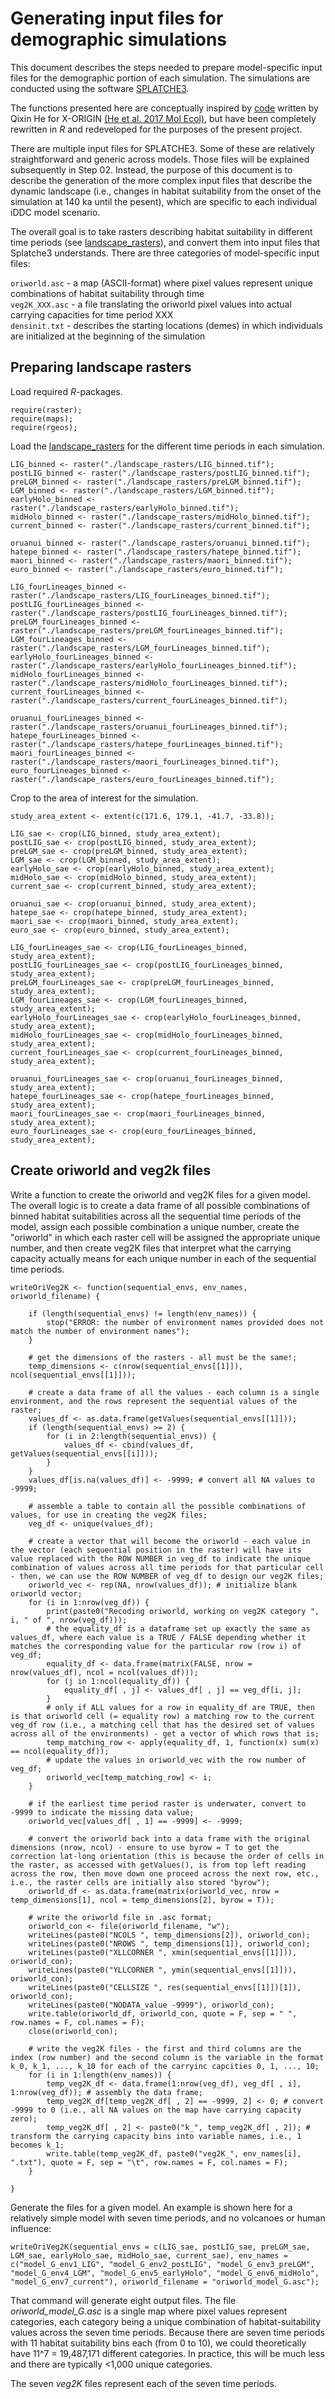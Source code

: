 # Generating input files for demographic simulations

This document describes the steps needed to prepare model-specific input files for the demographic portion of each simulation. The simulations are conducted using the software [SPLATCHE3](https://www.splatche.com/splatche3).

The functions presented here are conceptually inspired by [code](https://github.com/KnowlesLab/X-ORGIN) written by Qixin He for X-ORIGIN [(He et al. 2017 Mol Ecol)](https://doi.org/10.1111/mec.14380), but have been completely rewritten in *R* and redeveloped for the purposes of the present project.

There are multiple input files for SPLATCHE3. Some of these are relatively straightforward and generic across models. Those files will be explained subsequently in Step 02. Instead, the purpose of this document is to describe the generation of the more complex input files that describe the dynamic landscape (i.e., changes in habitat suitability from the onset of the simulation at 140 ka until the pesent), which are specific to each individual iDDC model scenario.

The overall goal is to take rasters describing habitat suitability in different time periods (see [landscape_rasters](https://github.com/jordanbemmels/kiwi-iDDC/tree/main/landscape_rasters)), and convert them into input files that Splatche3 understands. There are three categories of model-specific input files:

```oriworld.asc``` - a map (ASCII-format) where pixel values represent unique combinations of habitat suitability through time</br>
```veg2K_XXX.asc``` - a file translating the oriworld pixel values into actual carrying capacities for time period XXX</br>
```densinit.txt``` - describes the starting locations (demes) in which individuals are initialized at the beginning of the simulation

## Preparing landscape rasters

Load required *R*-packages.

```
require(raster);
require(maps);
require(rgeos);
```

Load the [landscape_rasters](https://github.com/jordanbemmels/kiwi-iDDC/tree/main/landscape_rasters) for the different time periods in each simulation.

```
LIG_binned <- raster("./landscape_rasters/LIG_binned.tif");
postLIG_binned <- raster("./landscape_rasters/postLIG_binned.tif");
preLGM_binned <- raster("./landscape_rasters/preLGM_binned.tif");
LGM_binned <- raster("./landscape_rasters/LGM_binned.tif");
earlyHolo_binned <- raster("./landscape_rasters/earlyHolo_binned.tif");
midHolo_binned <- raster("./landscape_rasters/midHolo_binned.tif");
current_binned <- raster("./landscape_rasters/current_binned.tif");

oruanui_binned <- raster("./landscape_rasters/oruanui_binned.tif");
hatepe_binned <- raster("./landscape_rasters/hatepe_binned.tif");
maori_binned <- raster("./landscape_rasters/maori_binned.tif");
euro_binned <- raster("./landscape_rasters/euro_binned.tif");

LIG_fourLineages_binned <- raster("./landscape_rasters/LIG_fourLineages_binned.tif");
postLIG_fourLineages_binned <- raster("./landscape_rasters/postLIG_fourLineages_binned.tif");
preLGM_fourLineages_binned <- raster("./landscape_rasters/preLGM_fourLineages_binned.tif");
LGM_fourLineages_binned <- raster("./landscape_rasters/LGM_fourLineages_binned.tif");
earlyHolo_fourLineages_binned <- raster("./landscape_rasters/earlyHolo_fourLineages_binned.tif");
midHolo_fourLineages_binned <- raster("./landscape_rasters/midHolo_fourLineages_binned.tif");
current_fourLineages_binned <- raster("./landscape_rasters/current_fourLineages_binned.tif");

oruanui_fourLineages_binned <- raster("./landscape_rasters/oruanui_fourLineages_binned.tif");
hatepe_fourLineages_binned <- raster("./landscape_rasters/hatepe_fourLineages_binned.tif");
maori_fourLineages_binned <- raster("./landscape_rasters/maori_fourLineages_binned.tif");
euro_fourLineages_binned <- raster("./landscape_rasters/euro_fourLineages_binned.tif");
```

Crop to the area of interest for the simulation.

```
study_area_extent <- extent(c(171.6, 179.1, -41.7, -33.8));

LIG_sae <- crop(LIG_binned, study_area_extent);
postLIG_sae <- crop(postLIG_binned, study_area_extent);
preLGM_sae <- crop(preLGM_binned, study_area_extent);
LGM_sae <- crop(LGM_binned, study_area_extent);
earlyHolo_sae <- crop(earlyHolo_binned, study_area_extent);
midHolo_sae <- crop(midHolo_binned, study_area_extent);
current_sae <- crop(current_binned, study_area_extent);

oruanui_sae <- crop(oruanui_binned, study_area_extent);
hatepe_sae <- crop(hatepe_binned, study_area_extent);
maori_sae <- crop(maori_binned, study_area_extent);
euro_sae <- crop(euro_binned, study_area_extent);

LIG_fourLineages_sae <- crop(LIG_fourLineages_binned, study_area_extent);
postLIG_fourLineages_sae <- crop(postLIG_fourLineages_binned, study_area_extent);
preLGM_fourLineages_sae <- crop(preLGM_fourLineages_binned, study_area_extent);
LGM_fourLineages_sae <- crop(LGM_fourLineages_binned, study_area_extent);
earlyHolo_fourLineages_sae <- crop(earlyHolo_fourLineages_binned, study_area_extent);
midHolo_fourLineages_sae <- crop(midHolo_fourLineages_binned, study_area_extent);
current_fourLineages_sae <- crop(current_fourLineages_binned, study_area_extent);

oruanui_fourLineages_sae <- crop(oruanui_fourLineages_binned, study_area_extent);
hatepe_fourLineages_sae <- crop(hatepe_fourLineages_binned, study_area_extent);
maori_fourLineages_sae <- crop(maori_fourLineages_binned, study_area_extent);
euro_fourLineages_sae <- crop(euro_fourLineages_binned, study_area_extent);
```

## Create oriworld and veg2k files

Write a function to create the oriworld and veg2K files for a given model. The overall logic is to create a data frame of all possible combinations of binned habitat suitabilities across all the sequential time periods of the model, assign each possible combination a unique number, create the "oriworld" in which each raster cell will be assigned the appropriate unique number, and then create veg2K files that interpret what the carrying capacity actually means for each unique number in each of the sequential time periods.

```
writeOriVeg2K <- function(sequential_envs, env_names, oriworld_filename) {

	if (length(sequential_envs) != length(env_names)) {
		stop("ERROR: the number of environment names provided does not match the number of environment names");
	}
	
	# get the dimensions of the rasters - all must be the same!;
	temp_dimensions <- c(nrow(sequential_envs[[1]]), ncol(sequential_envs[[1]]));
	
	# create a data frame of all the values - each column is a single environment, and the rows represent the sequential values of the raster;
	values_df <- as.data.frame(getValues(sequential_envs[[1]]));
	if (length(sequential_envs) >= 2) {
		for (i in 2:length(sequential_envs)) {
			values_df <- cbind(values_df, getValues(sequential_envs[[i]]));
		}
	}
	values_df[is.na(values_df)] <- -9999; # convert all NA values to -9999;
	
	# assemble a table to contain all the possible combinations of values, for use in creating the veg2K files;
	veg_df <- unique(values_df);
	
	# create a vector that will become the oriworld - each value in the vector (each sequential position in the raster) will have its value replaced with the ROW NUMBER in veg_df to indicate the unique combination of values across all time periods for that particular cell - then, we can use the ROW NUMBER of veg_df to design our veg2K files;
	oriworld_vec <- rep(NA, nrow(values_df)); # initialize blank oriworld vector;
	for (i in 1:nrow(veg_df)) {
		print(paste0("Recoding oriworld, working on veg2K category ", i, " of ", nrow(veg_df)));
		# the equality_df is a dataframe set up exactly the same as values_df, where each value is a TRUE / FALSE depending whether it matches the corresponding value for the particular row (row i) of veg_df;
		equality_df <- data.frame(matrix(FALSE, nrow = nrow(values_df), ncol = ncol(values_df)));
		for (j in 1:ncol(equality_df)) {
			equality_df[ , j] <- values_df[ , j] == veg_df[i, j];
		}
		# only if ALL values for a row in equality_df are TRUE, then is that oriworld cell (= equality row) a matching row to the current veg_df row (i.e., a matching cell that has the desired set of values across all of the environments) - get a vector of which rows that is;
		temp_matching_row <- apply(equality_df, 1, function(x) sum(x) == ncol(equality_df));
		# update the values in oriworld_vec with the row number of veg_df;
		oriworld_vec[temp_matching_row] <- i;
	}
	
	# if the earliest time period raster is underwater, convert to -9999 to indicate the missing data value;
	oriworld_vec[values_df[ , 1] == -9999] <- -9999;
	
	# convert the oriworld back into a data frame with the original dimensions (nrow, ncol) - ensure to use byrow = T to get the correction lat-long orientation (this is because the order of cells in the raster, as accessed with getValues(), is from top left reading across the row, then move down one proceed across the next row, etc., i.e., the raster cells are initially also stored "byrow");
	oriworld_df <- as.data.frame(matrix(oriworld_vec, nrow = temp_dimensions[1], ncol = temp_dimensions[2], byrow = T));
	
	# write the oriworld file in .asc format;
	oriworld_con <- file(oriworld_filename, "w");
	writeLines(paste0("NCOLS ", temp_dimensions[2]), oriworld_con);
	writeLines(paste0("NROWS ", temp_dimensions[1]), oriworld_con);
	writeLines(paste0("XLLCORNER ", xmin(sequential_envs[[1]])), oriworld_con);
	writeLines(paste0("YLLCORNER ", ymin(sequential_envs[[1]])), oriworld_con);
	writeLines(paste0("CELLSIZE ", res(sequential_envs[[1]])[1]), oriworld_con);
	writeLines(paste0("NODATA_value -9999"), oriworld_con);
	write.table(oriworld_df, oriworld_con, quote = F, sep = " ", row.names = F, col.names = F);
	close(oriworld_con);
	
	# write the veg2K files - the first and third columns are the index (row number) and the second column is the variable in the format k_0, k_1, ..., k_10 for each of the carryinc capcities 0, 1, ..., 10;
	for (i in 1:length(env_names)) {
		temp_veg2K_df <- data.frame(1:nrow(veg_df), veg_df[ , i], 1:nrow(veg_df)); # assembly the data frame;
		temp_veg2K_df[temp_veg2K_df[ , 2] == -9999, 2] <- 0; # convert -9999 to 0 (i.e., all NA values on the map have carrying capacity zero);
		temp_veg2K_df[ , 2] <- paste0("k_", temp_veg2K_df[ , 2]); # transform the carrying capacity bins into variable names, i.e., 1 becomes k_1;
		write.table(temp_veg2K_df, paste0("veg2K_", env_names[i], ".txt"), quote = F, sep = "\t", row.names = F, col.names = F);
	}

}
```

Generate the files for a given model. An example is shown here for a relatively simple model with seven time periods, and no volcanoes or human influence:

```
writeOriVeg2K(sequential_envs = c(LIG_sae, postLIG_sae, preLGM_sae, LGM_sae, earlyHolo_sae, midHolo_sae, current_sae), env_names = c("model_G_env1_LIG", "model_G_env2_postLIG", "model_G_env3_preLGM", "model_G_env4_LGM", "model_G_env5_earlyHolo", "model_G_env6_midHolo", "model_G_env7_current"), oriworld_filename = "oriworld_model_G.asc");
```

That command will generate eight output files. The file *oriworld_model_G.asc* is a single map where pixel values represent categories, each category being a unique combination of habitat-suitability values across the seven time periods. Because there are seven time periods with 11 habitat suitability bins each (from 0 to 10), we could theoretically have 11^7 = 19,487,171 different categories. In practice, this will be much less and there are typically <1,000 unique categories.

The seven *veg2K* files represent each of the seven time periods.


